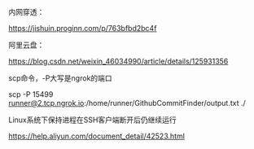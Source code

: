 内网穿透：

https://jishuin.proginn.com/p/763bfbd2bc4f


阿里云盘：

https://blog.csdn.net/weixin_46034990/article/details/125931356


scp命令，-P大写是ngrok的端口

scp -P 15499 runner@2.tcp.ngrok.io:/home/runner/GithubCommitFinder/output.txt ./


Linux系统下保持进程在SSH客户端断开后仍继续运行

https://help.aliyun.com/document_detail/42523.html

